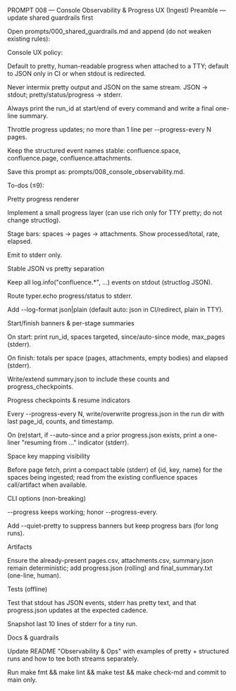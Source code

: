 PROMPT 008 — Console Observability & Progress UX (Ingest)
Preamble — update shared guardrails first

Open prompts/000_shared_guardrails.md and append (do not weaken existing rules):

Console UX policy:

Default to pretty, human-readable progress when attached to a TTY; default to JSON only in CI or when stdout is redirected.

Never intermix pretty output and JSON on the same stream. JSON → stdout; pretty/status/progress → stderr.

Always print the run_id at start/end of every command and write a final one-line summary.

Throttle progress updates; no more than 1 line per --progress-every N pages.

Keep the structured event names stable: confluence.space, confluence.page, confluence.attachments.

Save this prompt as: prompts/008_console_observability.md.

To-dos (≤9):

Pretty progress renderer

Implement a small progress layer (can use rich only for TTY pretty; do not change structlog).

Stage bars: spaces → pages → attachments. Show processed/total, rate, elapsed.

Emit to stderr only.

Stable JSON vs pretty separation

Keep all log.info("confluence.\*", …) events on stdout (structlog JSON).

Route typer.echo progress/status to stderr.

Add --log-format json|plain (default auto: json in CI/redirect, plain in TTY).

Start/finish banners & per-stage summaries

On start: print run_id, spaces targeted, since/auto-since mode, max_pages (stderr).

On finish: totals per space (pages, attachments, empty bodies) and elapsed (stderr).

Write/extend summary.json to include these counts and progress_checkpoints.

Progress checkpoints & resume indicators

Every --progress-every N, write/overwrite progress.json in the run dir with last page_id, counts, and timestamp.

On (re)start, if --auto-since and a prior progress.json exists, print a one-liner "resuming from …" indicator (stderr).

Space key mapping visibility

Before page fetch, print a compact table (stderr) of {id, key, name} for the spaces being ingested; read from the existing confluence spaces call/artifact when available.

CLI options (non-breaking)

--progress keeps working; honor --progress-every.

Add --quiet-pretty to suppress banners but keep progress bars (for long runs).

Artifacts

Ensure the already-present pages.csv, attachments.csv, summary.json remain deterministic; add progress.json (rolling) and final_summary.txt (one-line, human).

Tests (offline)

Test that stdout has JSON events, stderr has pretty text, and that progress.json updates at the expected cadence.

Snapshot last 10 lines of stderr for a tiny run.

Docs & guardrails

Update README "Observability & Ops" with examples of pretty + structured runs and how to tee both streams separately.

Run make fmt && make lint && make test && make check-md and commit to main only.
